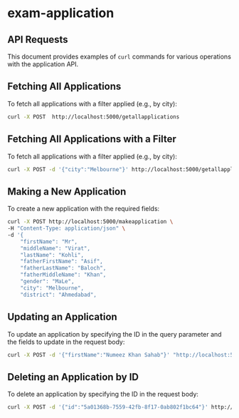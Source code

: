 # exam-application

## API Requests

This document provides examples of `curl` commands for various operations with the application API.

## Fetching All Applications

To fetch all applications with a filter applied (e.g., by city):

```bash
curl -X POST  http://localhost:5000/getallapplications
```

## Fetching All Applications with a Filter

To fetch all applications with a filter applied (e.g., by city):

```bash
curl -X POST -d '{"city":"Melbourne"}' http://localhost:5000/getallapplications
```

## Making a New Application

To create a new application with the required fields:

```bash
curl -X POST http://localhost:5000/makeapplication \
-H "Content-Type: application/json" \
-d '{
    "firstName": "Mr",
    "middleName": "Virat",
    "lastName": "Kohli",
    "fatherFirstName": "Asif",
    "fatherLastName": "Baloch",
    "fatherMiddleName": "Khan",
    "gender": "MaLe",
    "city": "Melbourne",
    "district": "Ahmedabad",
```

## Updating an Application

To update an application by specifying the ID in the query parameter and the fields to update in the request body:

```bash
curl -X POST -d '{"firstName":"Numeez Khan Sahab"}' "http://localhost:5000/updateapplication?id=5a01368b-7559-42fb-8f17-0ab802f1bc64"
```

## Deleting an Application by ID

To delete an application by specifying the ID in the request body:

```bash
curl -X POST -d '{"id":"5a01368b-7559-42fb-8f17-0ab802f1bc64"}' http://localhost:5000/deleteapplication
```
